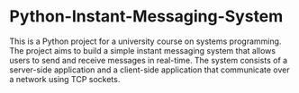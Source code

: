# Python-Instant-Messaging-System
This is a Python project for a university course on systems programming. The project aims to build a simple instant messaging system that allows users to send and receive messages in real-time. The system consists of a server-side application and a client-side application that communicate over a network using TCP sockets.
